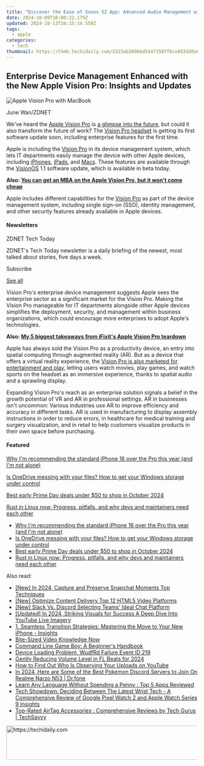 ```yaml
---
title: "Discover the Ease of Sonos S2 App: Advanced Audio Management with Notable Limitations - Insights"
date: 2024-10-09T16:00:22.179Z
updated: 2024-10-13T16:15:14.550Z
tags:
  - apple
categories:
  - tech
thumbnail: https://thmb.techidaily.com/5323ab269b6d5447358ffbce683d20a8b0db809b59cc59254c5cb25869dff46a.jpg
---
```


## Enterprise Device Management Enhanced with the New Apple Vision Pro: Insights and Updates

![Apple Vision Pro with MacBook](https://www.zdnet.com/a/img/resize/2c4c14f97b804c264987874e9e5521cbb442ed83/2024/02/06/5f25dbb0-d90b-4a22-8467-d5b65a7793ac/dsc01204-2.jpg?auto=webp&width=1280)

June Wan/ZDNET

We've heard the [Apple Vision Pro](https://apple.sjv.io/c/159047/435031/7613?&sharedid=zdnet&partnerpropertyid=1980086&u=https%3A%2F%2Fwww.apple.com%2Fshop%2Fbuy-vision%2Fapple-vision-pro&subId1=zd-%5F%5FCOM%5FCLICK%5FID%5F%5F-dtp) is [a glimpse into the future](https://www.zdnet.com/article/i-tried-apple-vision-pro-for-a-weekend-and-here-are-my-3-biggest-takeaways/), but could it also transform the future of work? The [Vision Pro headset](https://www.zdnet.com/article/an-apple-store-employee-gave-me-a-surprising-reason-to-love-the-vision-pro/) is getting its first software update soon, including enterprise features for the first time. 

Apple is including the [Vision Pro](https://www.zdnet.com/article/apple-vision-pro-hands-on-buying-advice/) in its device management system, which lets IT departments easily manage the device with other Apple devices, including [iPhones](https://www.zdnet.com/article/best-iphone/), [iPads](https://www.zdnet.com/article/best-ipad/), and [Macs](https://www.zdnet.com/article/best-mac/). These features are available through the [VisionOS](https://www.zdnet.com/article/inside-visionos-18-things-developers-need-to-know-about-coding-for-apple-vision-pro/) 1.1 software update, which is available in beta today. 

**Also: [You can get an MBA on the Apple Vision Pro, but it won't come cheap](https://www.zdnet.com/article/you-can-get-an-mba-on-the-apple-vision-pro-but-it-wont-come-cheap/)**

Apple includes different capabilities for the [Vision Pro](https://www.zdnet.com/article/vision-pro-reviews-what-early-hands-on-reports-of-apples-3500-headset-tell-us/) as part of the device management system, including single sign-on (SSO), identity management, and other security features already available in Apple devices.

#### Newsletters

ZDNET Tech Today

ZDNET's Tech Today newsletter is a daily briefing of the newest, most talked about stories, five days a week.

 Subscribe

[See all](https://www.zdnet.com/newsletters/)

Vision Pro's enterprise device management suggests Apple sees the enterprise sector as a significant market for the Vision Pro. Making the Vision Pro manageable for IT departments alongside other Apple devices simplifies the deployment, security, and management within business organizations, which could encourage more enterprises to adopt Apple's technologies. 

**Also: [My 5 biggest takeaways from iFixit's Apple Vision Pro teardown](https://www.zdnet.com/article/my-5-biggest-takeaways-from-ifixits-apple-vision-pro-teardown/)**

Apple has always sold the Vision Pro as a productivity device, an entry into spatial computing through augmented reality (AR). But as a device that offers a virtual reality experience, the [Vision Pro is also marketed for entertainment and play](https://www.zdnet.com/article/apple-is-now-marketing-vision-pro-as-the-ultimate-entertainment-device/), letting users watch movies, play games, and watch sports on the headset as an immersive experience, thanks to spatial audio and a sprawling display. 

Expanding Vision Pro's reach as an enterprise solution signals a belief in the growth potential of VR and AR in professional settings. AR in businesses isn't uncommon: Various industries use AR to improve efficiency and accuracy in different tasks. AR is used in manufacturing to display assembly instructions in order to reduce errors, in healthcare for medical training and surgery visualization, and in retail to help customers visualize products in their own space before purchasing.

#### Featured

[Why I'm recommending the standard iPhone 16 over the Pro this year (and I'm not alone)](https://www.zdnet.com/article/why-im-recommending-the-standard-iphone-16-over-the-pro-this-year-and-im-not-alone/ "Why I'm recommending the standard iPhone 16 over the Pro this year (and I'm not alone)")

[Is OneDrive messing with your files? How to get your Windows storage under control](https://www.zdnet.com/article/is-onedrive-messing-with-your-files-how-to-get-your-windows-storage-under-control/ "Is OneDrive messing with your files? How to get your Windows storage under control")

[Best early Prime Day deals under $50 to shop in October 2024](https://www.zdnet.com/article/best-early-prime-day-deals-under-50/ "Best early Prime Day deals under $50 to shop in October 2024")

[Rust in Linux now: Progress, pitfalls, and why devs and maintainers need each other](https://www.zdnet.com/article/rust-in-linux-now-progress-pitfalls-and-why-devs-and-maintainers-need-each-other/ "Rust in Linux now: Progress, pitfalls, and why devs and maintainers need each other")

* [Why I'm recommending the standard iPhone 16 over the Pro this year (and I'm not alone)](https://www.zdnet.com/article/why-im-recommending-the-standard-iphone-16-over-the-pro-this-year-and-im-not-alone/ "Why I'm recommending the standard iPhone 16 over the Pro this year (and I'm not alone)")
* [Is OneDrive messing with your files? How to get your Windows storage under control](https://www.zdnet.com/article/is-onedrive-messing-with-your-files-how-to-get-your-windows-storage-under-control/ "Is OneDrive messing with your files? How to get your Windows storage under control")
* [Best early Prime Day deals under $50 to shop in October 2024](https://www.zdnet.com/article/best-early-prime-day-deals-under-50/ "Best early Prime Day deals under $50 to shop in October 2024")
* [Rust in Linux now: Progress, pitfalls, and why devs and maintainers need each other](https://www.zdnet.com/article/rust-in-linux-now-progress-pitfalls-and-why-devs-and-maintainers-need-each-other/ "Rust in Linux now: Progress, pitfalls, and why devs and maintainers need each other")

<ins class="adsbygoogle"
     style="display:block"
     data-ad-format="autorelaxed"
     data-ad-client="ca-pub-7571918770474297"
     data-ad-slot="1223367746"></ins>

<ins class="adsbygoogle"
     style="display:block"
     data-ad-client="ca-pub-7571918770474297"
     data-ad-slot="8358498916"
     data-ad-format="auto"
     data-full-width-responsive="true"></ins>

<span class="atpl-alsoreadstyle">Also read:</span>
<div><ul>
<li><a href="https://snapchat-videos.techidaily.com/new-in-2024-capture-and-preserve-snapchat-moments-top-techniques/"><u>[New] In 2024, Capture and Preserve Snapchat Moments Top Techniques</u></a></li>
<li><a href="https://extra-skills.techidaily.com/new-optimize-content-delivery-top-12-html5-video-platforms/"><u>[New] Optimize Content Delivery Top 12 HTML5 Video Platforms</u></a></li>
<li><a href="https://discord-videos.techidaily.com/new-slack-vs-discord-selecting-teams-ideal-chat-platform/"><u>[New] Slack Vs. Discord Selecting Teams' Ideal Chat Platform</u></a></li>
<li><a href="https://youtube-sure.techidaily.com/ed-in-2024-striking-visuals-for-success-a-deep-dive-into-youtube-live-imagery/"><u>[Updated] In 2024, Striking Visuals for Success A Deep Dive Into YouTube Live Imagery</u></a></li>
<li><a href="https://technical-tips.techidaily.com/1-seamless-transition-strategies-mastering-the-move-to-your-new-iphone-insights/"><u>1. Seamless Transition Strategies: Mastering the Move to Your New iPhone - Insights</u></a></li>
<li><a href="https://youtube-clips.techidaily.com/bite-sized-video-knowledge-now/"><u>Bite-Sized Video Knowledge Now</u></a></li>
<li><a href="https://games-able.techidaily.com/command-line-game-boy-a-beginners-handbook/"><u>Command Line Game Boy: A Beginner's Handbook</u></a></li>
<li><a href="https://driver-error.techidaily.com/device-loading-problem-wudfrd-failure-event-id-219/"><u>Device Loading Problem, WudfRd Failure Event ID 219</u></a></li>
<li><a href="https://some-knowledge.techidaily.com/gently-reducing-volume-level-in-fl-beats-for-2024/"><u>Gently Reducing Volume Level in FL Beats for 2024</u></a></li>
<li><a href="https://technical-tips.techidaily.com/how-to-find-out-who-is-observing-your-uploads-on-youtube/"><u>How to Find Out Who Is Observing Your Uploads on YouTube</u></a></li>
<li><a href="https://pokemon-go-android.techidaily.com/in-2024-here-are-some-of-the-best-pokemon-discord-servers-to-join-on-realme-narzo-n53-drfone-by-drfone-virtual-android/"><u>In 2024, Here are Some of the Best Pokemon Discord Servers to Join On Realme Narzo N53 | Dr.fone</u></a></li>
<li><a href="https://technical-tips.techidaily.com/learn-any-language-without-spending-a-penny-top-5-apps-reviewed/"><u>Learn Any Language Without Spending a Penny : Top 5 Apps Reviewed</u></a></li>
<li><a href="https://technical-tips.techidaily.com/tech-showdown-deciding-between-the-latest-wrist-tech-a-comprehensive-review-of-google-pixel-watch-2-and-apple-watch-series-9-insights/"><u>Tech Showdown: Deciding Between The Latest Wrist Tech - A Comprehensive Review of Google Pixel Watch 2 and Apple Watch Series 9 Insights</u></a></li>
<li><a href="https://technical-tips.techidaily.com/top-rated-airtag-accessories-comprehensive-reviews-by-tech-gurus-techsavvy/"><u>Top-Rated AirTag Accessories : Comprehensive Reviews by Tech Gurus | TechSavvy</u></a></li>
</ul></div>

<!-- affiliate ads begin -->
<a href="https://appsumo.8odi.net/c/5597632/2144278/7443" target="_top" id="2144278">
  <img src="//a.impactradius-go.com/display-ad/7443-2144278" border="0" alt="https://techidaily.com" width="728" height="90"/>
</a>
<img height="0" width="0" src="https://appsumo.8odi.net/i/5597632/2144278/7443" style="position:absolute;visibility:hidden;" border="0" />
<!-- affiliate ads end -->

